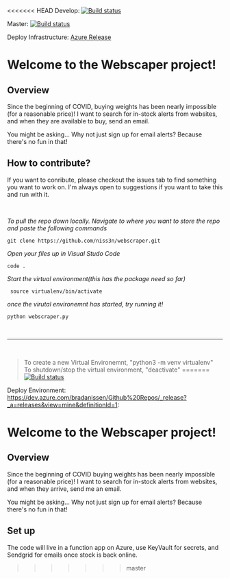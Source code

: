 <<<<<<< HEAD
Develop:  [![Build status](https://dev.azure.com/bradanissen/Github%20Repos/_apis/build/status/Terraform-CI-Develop)](https://dev.azure.com/bradanissen/Github%20Repos/_build/latest?definitionId=5)

 Master:  [![Build status](https://dev.azure.com/bradanissen/Github%20Repos/_apis/build/status/Terraform-CI)](https://dev.azure.com/bradanissen/Github%20Repos/_build/latest?definitionId=4)

Deploy Infrastructure: [Azure Release](https://dev.azure.com/bradanissen/Github%20Repos/_release?_a=releases&view=mine&definitionId=1)

# Welcome to the Webscaper project!

## Overview

Since the beginning of COVID, buying weights has been nearly impossible (for a reasonable price)! I want to search for in-stock alerts from websites, and when they are available to buy, send an email. 

You might be asking... Why not just sign up for email alerts? Because there's no fun in that!

## How to contribute?
If you want to conribute, please checkout the issues tab to find something you want to work on. I'm always open to suggestions if you want to take this and run with it. 

<br/>

*To pull the repo down locally. Navigate to where you want to store the repo and paste the following commands* 
```
git clone https://github.com/niss3n/webscraper.git
```


*Open your files up in Visual Studo Code*
```
code .
```

*Start the virtual environment(this has the package need so far)*
```
 source virtualenv/bin/activate
 ```

*once the virutal environemnt has started, try running it!*
```
python webscraper.py
```

<br/>

--- 
<br/>

> To create a new Virtual Environemnt, "python3 -m venv virtualenv" <br/>
> To shutdown/stop the virtual environment,  "deactivate"
=======
[![Build status](https://dev.azure.com/bradanissen/Github%20Repos/_apis/build/status/Terraform-CI)](https://dev.azure.com/bradanissen/Github%20Repos/_build/latest?definitionId=4)

Deploy Environment: https://dev.azure.com/bradanissen/Github%20Repos/_release?_a=releases&view=mine&definitionId=1: 

# Welcome to the Webscaper project!

## Overview

Since the beginning of COVID buying weights has been nearly impossible (for a reasonable price)! I want to search for in-stock alerts from websites, and when they arrive, send me an email. 

You might be asking... Why not just sign up for email alerts? Because there's no fun in that!

## Set up

The code will live in a function app on Azure, use KeyVault for secrets, and Sendgrid for emails once stock is back online.  


>>>>>>> master
